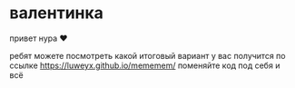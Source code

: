 # валентинка
привет нура ♥ 

 ребят можете посмотреть какой итоговый вариант у вас получится по ссылке https://luweyx.github.io/mememem/
 поменяйте код под себя и всё 
